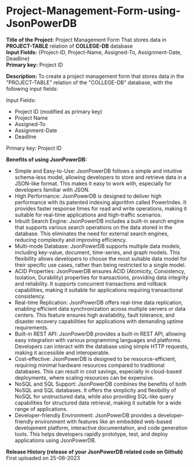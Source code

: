 # Project-Management-Form-using-JsonPowerDB

**Title of the Project:**
Project Management Form 
That stores data in **PROJECT-TABLE** relation of **COLLEGE-DB** database  
**Input Fields:** {Project-ID, Project-Name, Assigned-To, Assignment-Date, Deadline}  
**Primary key:** Project ID


**Description:**
To create a project management form that stores data in the "PROJECT-TABLE" relation of the "COLLEGE-DB" database, with the following input fields:

Input Fields:
* Project ID (modified as primary key)
* Project Name
* Assigned-To
* Assignment-Date
* Deadline

Primary key: Project ID


**Benefits of using JsonPowerDB:**
* Simple and Easy-to-Use: JsonPowerDB follows a simple and intuitive schema-less model, allowing developers to store and retrieve data in a JSON-like format. This makes it easy to work with, especially for developers familiar with JSON.
* High Performance: JsonPowerDB is designed to deliver high performance with its patented indexing algorithm called PowerIndex. It provides faster response times for read and write operations, making it suitable for real-time applications and high-traffic scenarios.
* Inbuilt Search Engine: JsonPowerDB includes a built-in search engine that supports various search operations on the data stored in the database. This eliminates the need for external search engines, reducing complexity and improving efficiency.
* Multi-mode Database: JsonPowerDB supports multiple data models, including key-value, document, time-series, and graph models. This flexibility allows developers to choose the most suitable data model for their specific use cases, rather than being restricted to a single model.
* ACID Properties: JsonPowerDB ensures ACID (Atomicity, Consistency, Isolation, Durability) properties for transactions, providing data integrity and reliability. It supports concurrent transactions and rollback capabilities, making it suitable for applications requiring transactional consistency.
* Real-time Replication: JsonPowerDB offers real-time data replication, enabling efficient data synchronization across multiple servers or data centers. This feature ensures high availability, fault tolerance, and disaster recovery capabilities for applications with demanding uptime requirements.
* Built-in REST API: JsonPowerDB provides a built-in REST API, allowing easy integration with various programming languages and platforms. Developers can interact with the database using simple HTTP requests, making it accessible and interoperable.
* Cost-effective: JsonPowerDB is designed to be resource-efficient, requiring minimal hardware resources compared to traditional databases. This can result in cost savings, especially in cloud-based deployments, where scaling resources can be expensive.
* NoSQL and SQL Support: JsonPowerDB combines the benefits of both NoSQL and SQL databases. It offers the simplicity and flexibility of NoSQL for unstructured data, while also providing SQL-like query capabilities for structured data retrieval, making it suitable for a wide range of applications.
* Developer-friendly Environment: JsonPowerDB provides a developer-friendly environment with features like an embedded web-based development platform, interactive documentation, and code generation tools. This helps developers rapidly prototype, test, and deploy applications using JsonPowerDB.


**Release History (release of your JsonPowerDB related code on Github)**
First uploaded on 25-06-2023
